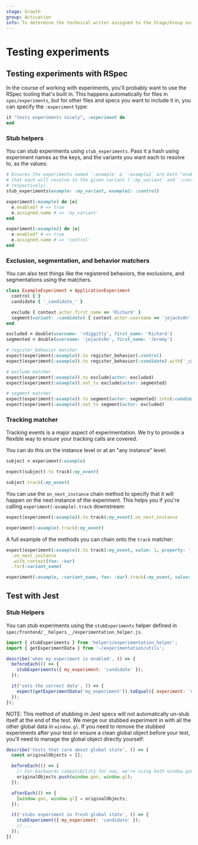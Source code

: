 ```yaml
---
stage: Growth
group: Activation
info: To determine the technical writer assigned to the Stage/Group associated with this page, see https://about.gitlab.com/handbook/engineering/ux/technical-writing/#assignments
---
```


# Testing experiments

## Testing experiments with RSpec

In the course of working with experiments, you'll probably want to use the RSpec
tooling that's built in. This happens automatically for files in `spec/experiments`, but
for other files and specs you want to include it in, you can specify the `:experiment` type:

```ruby
it "tests experiments nicely", :experiment do
end
```

### Stub helpers

You can stub experiments using `stub_experiments`. Pass it a hash using experiment
names as the keys, and the variants you want each to resolve to, as the values:

```ruby
# Ensures the experiments named `:example` & `:example2` are both "enabled" and
# that each will resolve to the given variant (`:my_variant` and `:control`
# respectively).
stub_experiments(example: :my_variant, example2: :control)

experiment(:example) do |e|
  e.enabled? # => true
  e.assigned.name # => 'my_variant'
end

experiment(:example2) do |e|
  e.enabled? # => true
  e.assigned.name # => 'control'
end
```

### Exclusion, segmentation, and behavior matchers

You can also test things like the registered behaviors, the exclusions, and
segmentations using the matchers.

```ruby
class ExampleExperiment < ApplicationExperiment
  control { }
  candidate { '_candidate_' }

  exclude { context.actor.first_name == 'Richard' }
  segment(variant: :candidate) { context.actor.username == 'jejacks0n' }
end

excluded = double(username: 'rdiggitty', first_name: 'Richard')
segmented = double(username: 'jejacks0n', first_name: 'Jeremy')

# register_behavior matcher
expect(experiment(:example)).to register_behavior(:control)
expect(experiment(:example)).to register_behavior(:candidate).with('_candidate_')

# exclude matcher
expect(experiment(:example)).to exclude(actor: excluded)
expect(experiment(:example)).not_to exclude(actor: segmented)

# segment matcher
expect(experiment(:example)).to segment(actor: segmented).into(:candidate)
expect(experiment(:example)).not_to segment(actor: excluded)
```

### Tracking matcher

Tracking events is a major aspect of experimentation. We try
to provide a flexible way to ensure your tracking calls are covered.

You can do this on the instance level or at an "any instance" level:

```ruby
subject = experiment(:example)

expect(subject).to track(:my_event)

subject.track(:my_event)
```

You can use the `on_next_instance` chain method to specify that it will happen
on the next instance of the experiment. This helps you if you're calling
`experiment(:example).track` downstream:

```ruby
expect(experiment(:example)).to track(:my_event).on_next_instance

experiment(:example).track(:my_event)
```

A full example of the methods you can chain onto the `track` matcher:

```ruby
expect(experiment(:example)).to track(:my_event, value: 1, property: '_property_')
  .on_next_instance
  .with_context(foo: :bar)
  .for(:variant_name)

experiment(:example, :variant_name, foo: :bar).track(:my_event, value: 1, property: '_property_')
```

## Test with Jest

### Stub Helpers

You can stub experiments using the `stubExperiments` helper defined in `spec/frontend/__helpers__/experimentation_helper.js`.

```javascript
import { stubExperiments } from 'helpers/experimentation_helper';
import { getExperimentData } from '~/experimentation/utils';

describe('when my_experiment is enabled', () => {
  beforeEach(() => {
    stubExperiments({ my_experiment: 'candidate' });
  });

  it('sets the correct data', () => {
    expect(getExperimentData('my_experiment')).toEqual({ experiment: 'my_experiment', variant: 'candidate' });
  });
});
```

NOTE:
This method of stubbing in Jest specs will not automatically un-stub itself at the end of the test. We merge our stubbed experiment in with all the other global data in `window.gl`. If you need to remove the stubbed experiments after your test or ensure a clean global object before your test, you'll need to manage the global object directly yourself:

```javascript
describe('tests that care about global state', () => {
  const originalObjects = [];

  beforeEach(() => {
    // For backwards compatibility for now, we're using both window.gon & window.gl
    originalObjects.push(window.gon, window.gl);
  });

  afterEach(() => {
    [window.gon, window.gl] = originalObjects;
  });

  it('stubs experiment in fresh global state', () => {
    stubExperiment({ my_experiment: 'candidate' });
    // ...
  });
})
```
